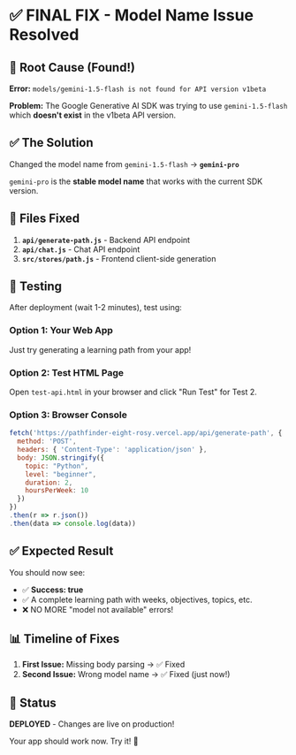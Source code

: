 # ✅ FINAL FIX - Model Name Issue Resolved

## 🎯 Root Cause (Found!)

**Error:** `models/gemini-1.5-flash is not found for API version v1beta`

**Problem:** The Google Generative AI SDK was trying to use `gemini-1.5-flash` which **doesn't exist** in the v1beta API version.

## ✅ The Solution

Changed the model name from `gemini-1.5-flash` → **`gemini-pro`**

`gemini-pro` is the **stable model name** that works with the current SDK version.

## 📝 Files Fixed

1. **`api/generate-path.js`** - Backend API endpoint
2. **`api/chat.js`** - Chat API endpoint  
3. **`src/stores/path.js`** - Frontend client-side generation

## 🧪 Testing

After deployment (wait 1-2 minutes), test using:

### Option 1: Your Web App
Just try generating a learning path from your app!

### Option 2: Test HTML Page
Open `test-api.html` in your browser and click "Run Test" for Test 2.

### Option 3: Browser Console
```javascript
fetch('https://pathfinder-eight-rosy.vercel.app/api/generate-path', {
  method: 'POST',
  headers: { 'Content-Type': 'application/json' },
  body: JSON.stringify({
    topic: "Python",
    level: "beginner",
    duration: 2,
    hoursPerWeek: 10
  })
})
.then(r => r.json())
.then(data => console.log(data))
```

## ✅ Expected Result

You should now see:
- ✅ **Success: true**
- ✅ A complete learning path with weeks, objectives, topics, etc.
- ❌ NO MORE "model not available" errors!

## 📊 Timeline of Fixes

1. **First Issue:** Missing body parsing → ✅ Fixed
2. **Second Issue:** Wrong model name → ✅ Fixed (just now!)

## 🚀 Status

**DEPLOYED** - Changes are live on production!

Your app should work now. Try it! 🎉
